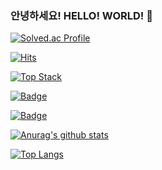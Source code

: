 ### 안녕하세요! HELLO! WORLD!   👋 
[![Solved.ac Profile](http://mazassumnida.wtf/api/v2/generate_badge?boj=yim5849)](https://solved.ac/yim5849/)

[![Hits](https://hits.seeyoufarm.com/api/count/incr/badge.svg?url=https%3A%2F%2Fgithub.com%2Fyim5849&count_bg=%2379C83D&title_bg=%23555555&icon=&icon_color=%23E7E7E7&title=hits&edge_flat=false)](https://github.com/yim5849)

 [![Top Stack](https://widget.realdeveloper.pro/api/top?stack=Java,Spring,JavaScript )](https://github.com/yim5849)
 
 [![Badge](https://widget.realdeveloper.pro/api/badge?title=Languages/Framework&badges=Java,Spring,Jsp/Servlet,HTML5/CSS,BootStrap,JavaScript,jQuery,EL/JSTL)](https://github.com/yim5849)
 
 [![Badge](https://widget.realdeveloper.pro/api/badge?title=DataBase/DevOps&badges=Oracle,GitHub)](https://github.com/yim5849)
 
 [![Anurag's github stats](https://github-readme-stats.vercel.app/api?username=yim5849&theme=nightowl&show_icons=true)](https://github.com/yim5849)
 
 [![Top Langs](https://github-readme-stats.vercel.app/api/top-langs/?username=yim5849&layout=compact)](https://github.com/yim5849)
 
 
 
<!--
**yim5849/yim5849** is a ✨ _special_ ✨ repository because its `README.md` (this file) appears on your GitHub profile.

Here are some ideas to get you started:

- 🔭 I’m currently working on ...
- 🌱 I’m currently learning ...
- 👯 I’m looking to collaborate on ...
- 🤔 I’m looking for help with ...
- 💬 Ask me about ...
- 📫 How to reach me: ...
- 😄 Pronouns: ...
- ⚡ Fun fact: ...
-->
